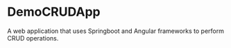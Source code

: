 # DemoCRUDApp
A web application that uses Springboot and Angular frameworks to perform CRUD operations.
